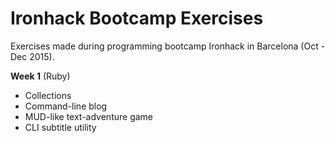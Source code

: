 # Ironhack Bootcamp Exercises

Exercises made during programming bootcamp Ironhack in Barcelona (Oct - Dec 2015).

__Week 1__ (Ruby) 

- Collections
- Command-line blog
- MUD-like text-adventure game
- CLI subtitle utility

